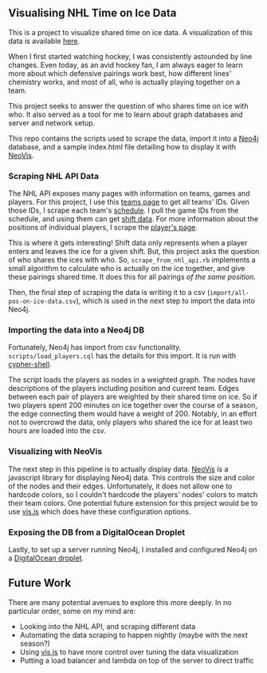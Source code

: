 ## Visualising NHL Time on Ice Data

This is a project to visualize shared time on ice data. A visualization of this data is available [here][blog-vis].

When I first started watching hockey, I was consistently astounded by line changes. Even today, as an avid hockey fan, I am always eager to learn more about which defensive pairings work best, how different lines' chemistry works, and most of all, who is actually playing together on a team. 

This project seeks to answer the question of who shares time on ice with who. It also served as a tool for me to learn about graph databases and server and network setup.

This repo contains the scripts used to scrape the data, import it into a [Neo4j] database, and a sample index.html file detailing how to display it with [NeoVis].   

### Scraping NHL API Data

The NHL API exposes many pages with information on teams, games and players. For this project, I use this [teams page][teams-page] to get all teams' IDs. Given those IDs, I scrape each team's [schedule]. I pull the game IDs from the schedule, and using them can get [shift data][shifts]. For more information about the positions of individual players, I scrape the [player's page][player].

This is where it gets interesting! Shift data only represents when a player enters and leaves the ice for a given shift. But, this project asks the question of who shares the ices with who. So, `scrape_from_nhl_api.rb` implements a small algorithm to calculate who is actually on the ice together, and give these pairings shared time. It does this for all pairings _of the same position_.

Then, the final step of scraping the data is writing it to a csv (`import/all-pos-on-ice-data.csv`), which is used in the next step to import the data into Neo4j.

### Importing the data into a Neo4j DB

Fortunately, Neo4j has import from csv functionality. `scripts/load_players.cql` has the details for this import. It is run with [cypher-shell]. 

The script loads the players as nodes in a weighted graph. The nodes have descriptions of the players including position and current team. Edges between each pair of players are weighted by their shared time on ice. So if two players spent 200 minutes on ice together over the course of a season, the edge connecting them would have a weight of 200. Notably, in an effort not to overcrowd the data, only players who shared the ice for at least two hours are loaded into the csv.

### Visualizing with NeoVis

The next step in this pipeline is to actually display data. [NeoVis] is a javascript library for displaying Neo4j data. This controls the size and color of the nodes and their edges. Unfortunately, it does not allow one to hardcode colors, so I couldn't hardcode the players' nodes' colors to match their team colors. One potential future extension for this project would be to use [vis.js] which does have these configuration options.

 
### Exposing the DB from a DigitalOcean Droplet

Lastly, to set up a server running Neo4j, I installed and configured Neo4j on a [DigitalOcean droplet][digital-ocean].

## Future Work

There are many potential avenues to explore this more deeply. In no particular order, some on my mind are:

* Looking into the NHL API, and scraping different data
* Automating the data scraping to happen nightly (maybe with the next season?)
* Using [vis.js] to have more control over tuning the data visualization
* Putting a load balancer and lambda on top of the server to direct traffic

[neo4j]: https://neo4j.com/
[neovis]: https://github.com/neo4j-contrib/neovis.js/
[blog-vis]: https://jemma.dev/blog/nhl-time-on-ice
[teams-page]: https://statsapi.web.nhl.com/api/v1/teams
[schedule]: https://statsapi.web.nhl.com/api/v1/schedule?teamId=6&startDate=2019-09-01&endDate=2020-03-30
[shifts]: https://api.nhle.com/stats/rest/en/shiftcharts?cayenneExp=gameId=2019020351
[player]: https://statsapi.web.nhl.com/api/v1/people/8478075
[cypher-shell]: https://neo4j.com/docs/operations-manual/current/tools/cypher-shell/
[vis.js]: https://visjs.org/
[digital-ocean]: https://www.digitalocean.com/products/droplets/

